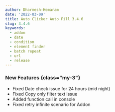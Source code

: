 ```yaml
---
author: Dharmesh-Hemaram
date: '2022-03-09'
title: Auto Clicker Auto Fill 3.4.6
slug: 3.4.6
keywords:
  - addon
  - date
  - condition
  - element finder
  - batch repeat
  - url
  - release
---
```


### New Features {class="my-3"}

- Fixed Date check issue for 24 hours (mid night)
- Fixed Copy only filter text issue
- Added function call in console
- Fixed retry infinite scenario for Addon

